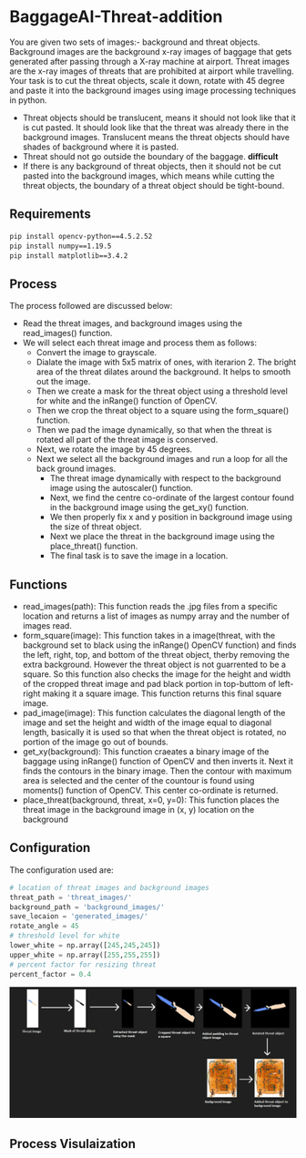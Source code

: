 # BaggageAI-Threat-addition
You are given two sets of images:- background and threat objects. Background images are the background x-ray images of baggage that gets generated after passing through a X-ray machine at airport. Threat images are the x-ray images of threats that are prohibited at airport while travelling.
Your task is to cut the threat objects, scale it down, rotate with 45 degree and paste it
into the background images using image processing techniques in python.
* Threat objects should be translucent, means it should not look like that it is cut pasted. It should look like that the threat was already there in the background images. Translucent means the threat objects should have shades of background where it is pasted.
* Threat should not go outside the boundary of the baggage. **difficult**
* If there is any background of threat objects, then it should not be cut pasted into the background images, which means while cutting the threat objects, the boundary of a threat object should be tight-bound.


## Requirements
```bash
pip install opencv-python==4.5.2.52
pip install numpy==1.19.5
pip install matplotlib==3.4.2
```

## Process
The process followed are discussed below:
* Read the threat images, and background images using the read_images() function.
* We will select each threat image and process them as follows:
    * Convert the image to grayscale.
    * Dialate the image with 5x5 matrix of ones, with iterarion 2. The bright area of the threat dilates around the background. It helps to smooth out the image.
    * Then we create a mask for the threat object using a threshold level for white and the inRange() function of OpenCV.
    * Then we crop the threat object to a square using the form_square() function.
    * Then we pad the image dynamically, so that when the threat is rotated all part of the threat image is conserved.
    * Next, we rotate the image by 45 degrees.
    * Next we select all the background images and run a loop for all the back ground images.
        * The threat image dynamically with respect to the background image using the autoscaler() function.
        * Next, we find the centre co-ordinate of the largest contour found in the background image using the get_xy() function.
        * We then properly fix x and y position in background image using the size of threat object.
        * Next we place the threat in the background image using the place_threat() function.
        * The final task is to save the image in a location.

## Functions
* read_images(path): This function reads the .jpg files from a specific location and returns a list of images as numpy array and the number of images read.
* form_square(image): This function takes in a image(threat, with the background set to black using the inRange() OpenCV function) and finds the left, right, top, and bottom of the threat object, therby removing the extra background. However the threat object is not guarrented to be a square. So this function also checks the image for the height and width of the cropped threat image and pad black portion in top-buttom of left-right making it a square image. This function returns this final square image.
* pad_image(image): This function calculates the diagonal length of the image and set the height and width of the image equal to diagonal length, basically it is used so that when the threat object is rotated, no portion of the image go out of bounds.
* get_xy(background): This function craeates a binary image of the baggage using inRange() function of OpenCV and then inverts it. Next it finds the contours in the binary image. Then the contour with maximum area is selected and the center of the countour is found using moments() function of OpenCV. This center co-ordinate is returned.
* place_threat(background, threat, x=0, y=0): This function places the threat image in the background image in (x, y) location on the background
  

## Configuration
The configuration used are:
```python
# location of threat images and background images
threat_path = 'threat_images/'
background_path = 'background_images/'
save_locaion = 'generated_images/'
rotate_angle = 45
# threshold level for white
lower_white = np.array([245,245,245])  
upper_white = np.array([255,255,255])
# percent factor for resizing threat
percent_factor = 0.4
```
![Final Image](/images/final.png "final image")
## Process Visulaization
